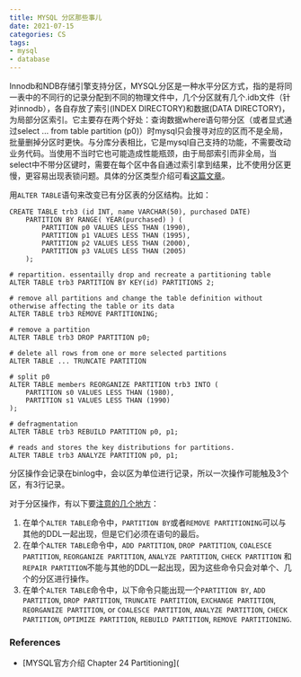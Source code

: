 ```yaml
---
title: MYSQL 分区那些事儿
date: 2021-07-15
categories: CS
tags:
- mysql
- database
---
```


Innodb和NDB存储引擎支持分区，MYSQL分区是一种水平分区方式，指的是将同一表中的不同行的记录分配到不同的物理文件中，几个分区就有几个.idb文件（针对innodb），各自存放了索引(INDEX DIRECTORY)和数据(DATA DIRECTORY)，为局部分区索引。它主要存在两个好处：查询数据where语句带分区（或者显式通过select ... from table partition (p0)）时mysql只会搜寻对应的区而不是全局，批量删掉分区时更快。与分库分表相比，它是mysql自己支持的功能，不需要改动业务代码。当使用不当时它也可能造成性能瓶颈，由于局部索引而非全局，当select中不带分区键时，需要在每个区中各自通过索引拿到结果，比不使用分区更慢，更容易出现表锁问题。具体的分区类型介绍可看[这篇文章](http://mysql.taobao.org/monthly/2017/11/09/)。

用`ALTER TABLE`语句来改变已有分区表的分区结构。比如：

```mysql
CREATE TABLE trb3 (id INT, name VARCHAR(50), purchased DATE)
    PARTITION BY RANGE( YEAR(purchased) ) (
        PARTITION p0 VALUES LESS THAN (1990),
        PARTITION p1 VALUES LESS THAN (1995),
        PARTITION p2 VALUES LESS THAN (2000),
        PARTITION p3 VALUES LESS THAN (2005)
    );
    
# repartition. essentailly drop and recreate a partitioning table
ALTER TABLE trb3 PARTITION BY KEY(id) PARTITIONS 2;

# remove all partitions and change the table definition without otherwise affecting the table or its data
ALTER TABLE trb3 REMOVE PARTITIONING;

# remove a partition
ALTER TABLE trb3 DROP PARTITION p0;

# delete all rows from one or more selected partitions
ALTER TABLE ... TRUNCATE PARTITION 

# split p0
ALTER TABLE members REORGANIZE PARTITION trb3 INTO (
    PARTITION s0 VALUES LESS THAN (1980),
    PARTITION s1 VALUES LESS THAN (1990)
);

# defragmentation
ALTER TABLE trb3 REBUILD PARTITION p0, p1;

# reads and stores the key distributions for partitions.
ALTER TABLE trb3 ANALYZE PARTITION p0, p1;
```

分区操作会记录在binlog中，会以区为单位进行记录，所以一次操作可能触及3个区，有3行记录。

对于分区操作，有以下要[注意的几个地方](https://dev.mysql.com/doc/refman/8.0/en/alter-table-partition-operations.html)：

1. 在单个`ALTER TABLE`命令中，`PARTITION BY`或者`REMOVE PARTITIONING`可以与其他的DDL一起出现，但是它们必须在语句的最后。
2. 在单个`ALTER TABLE`命令中，`ADD PARTITION`, `DROP PARTITION`, `COALESCE PARTITION`, `REORGANIZE PARTITION`, `ANALYZE PARTITION`, `CHECK PARTITION` 和 `REPAIR PARTITION`不能与其他的DDL一起出现，因为这些命令只会对单个、几个的分区进行操作。
3. 在单个`ALTER TABLE`命令中，以下命令只能出现一个`PARTITION BY`, `ADD PARTITION`, `DROP PARTITION`, `TRUNCATE PARTITION`, `EXCHANGE PARTITION`, `REORGANIZE PARTITION`, or `COALESCE PARTITION`, `ANALYZE PARTITION`, `CHECK PARTITION`, `OPTIMIZE PARTITION`, `REBUILD PARTITION`, `REMOVE PARTITIONING`.

### References

- [MYSQL官方介绍 Chapter 24 Partitioning](